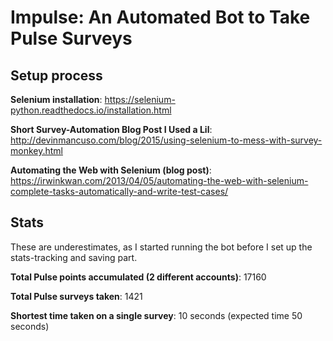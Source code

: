 # Impulse: An Automated Bot to Take Pulse Surveys

## Setup process

**Selenium installation**: https://selenium-python.readthedocs.io/installation.html

**Short Survey-Automation Blog Post I Used a Lil**: http://devinmancuso.com/blog/2015/using-selenium-to-mess-with-survey-monkey.html

**Automating the Web with Selenium (blog post)**: https://irwinkwan.com/2013/04/05/automating-the-web-with-selenium-complete-tasks-automatically-and-write-test-cases/

## Stats
These are underestimates, as I started running the bot before I set up the stats-tracking and saving part. 

**Total Pulse points accumulated (2 different accounts)**: 17160

**Total Pulse surveys taken**: 1421 

**Shortest time taken on a single survey**: 10 seconds (expected time 50 seconds)

